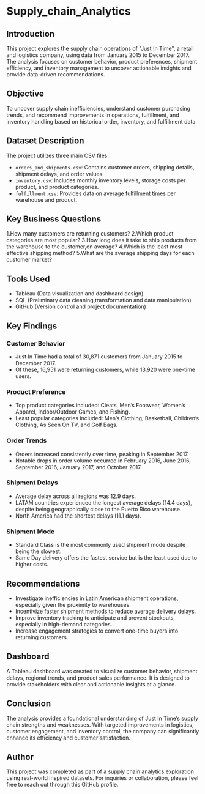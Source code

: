# Supply_chain_Analytics

## Introduction

This project explores the supply chain operations of "Just In Time", a retail and logistics company, using data from January 2015 to December 2017. The analysis focuses on customer behavior, product preferences, shipment efficiency, and inventory management to uncover actionable insights and provide data-driven recommendations.

## Objective

To uncover supply chain inefficiencies, understand customer purchasing trends, and recommend improvements in operations, fulfillment, and inventory handling based on historical order, inventory, and fulfillment data.

## Dataset Description

The project utilizes three main CSV files:

- `orders_and_shipments.csv`: Contains customer orders, shipping details, shipment delays, and order values.
- `inventory.csv`: Includes monthly inventory levels, storage costs per product, and product categories.
- `fulfillment.csv`: Provides data on average fulfillment times per warehouse and product.

## Key Business Questions

1.How many customers are returning customers?
2.Which product categories are most popular?
3.How long does it take to ship products from the warehouse to the customer,on average?
4.Which is the least most effective shipping method?
5.What are the average shipping days for each customer market?


## Tools Used

- Tableau (Data visualization and dashboard design)
- SQL (Preliminary data cleaning,transformation and data manipulation)
- GitHub (Version control and project documentation)

## Key Findings

### Customer Behavior
- Just In Time had a total of 30,871 customers from January 2015 to December 2017.
- Of these, 16,951 were returning customers, while 13,920 were one-time users.

### Product Preference
- Top product categories included: Cleats, Men’s Footwear, Women’s Apparel, Indoor/Outdoor Games, and Fishing.
- Least popular categories included: Men’s Clothing, Basketball, Children’s Clothing, As Seen On TV, and Golf Bags.

### Order Trends
- Orders increased consistently over time, peaking in September 2017.
- Notable drops in order volume occurred in February 2016, June 2016, September 2016, January 2017, and October 2017.

### Shipment Delays
- Average delay across all regions was 12.9 days.
- LATAM countries experienced the longest average delays (14.4 days), despite being geographically close to the Puerto Rico warehouse.
- North America had the shortest delays (11.1 days).

### Shipment Mode
- Standard Class is the most commonly used shipment mode despite being the slowest.
- Same Day delivery offers the fastest service but is the least used due to higher costs.

## Recommendations

- Investigate inefficiencies in Latin American shipment operations, especially given the proximity to warehouses.
- Incentivize faster shipment methods to reduce average delivery delays.
- Improve inventory tracking to anticipate and prevent stockouts, especially in high-demand categories.
- Increase engagement strategies to convert one-time buyers into returning customers.

## Dashboard

A Tableau dashboard was created to visualize customer behavior, shipment delays, regional trends, and product sales performance. It is designed to provide stakeholders with clear and actionable insights at a glance.

## Conclusion

The analysis provides a foundational understanding of Just In Time’s supply chain strengths and weaknesses. With targeted improvements in logistics, customer engagement, and inventory control, the company can significantly enhance its efficiency and customer satisfaction.

## Author

This project was completed as part of a supply chain analytics exploration using real-world inspired datasets. For inquiries or collaboration, please feel free to reach out through this GitHub profile.
